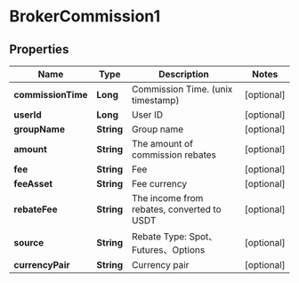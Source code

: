 

# BrokerCommission1

## Properties

Name | Type | Description | Notes
------------ | ------------- | ------------- | -------------
**commissionTime** | **Long** | Commission Time. (unix timestamp) |  [optional]
**userId** | **Long** | User ID |  [optional]
**groupName** | **String** | Group name |  [optional]
**amount** | **String** | The amount of commission rebates |  [optional]
**fee** | **String** | Fee |  [optional]
**feeAsset** | **String** | Fee currency |  [optional]
**rebateFee** | **String** | The income from rebates, converted to USDT |  [optional]
**source** | **String** | Rebate Type: Spot、Futures、Options |  [optional]
**currencyPair** | **String** | Currency pair |  [optional]



